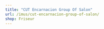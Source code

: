 ```yaml
---
title: "CUT Encarnacion Group Of Salon"
url: /imus/cut-encarnacion-group-of-salon/
shop: Friseur
---
```

